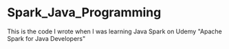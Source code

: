 # Spark_Java_Programming
This is the code I wrote when I was learning Java Spark on Udemy "Apache Spark for Java Developers"
